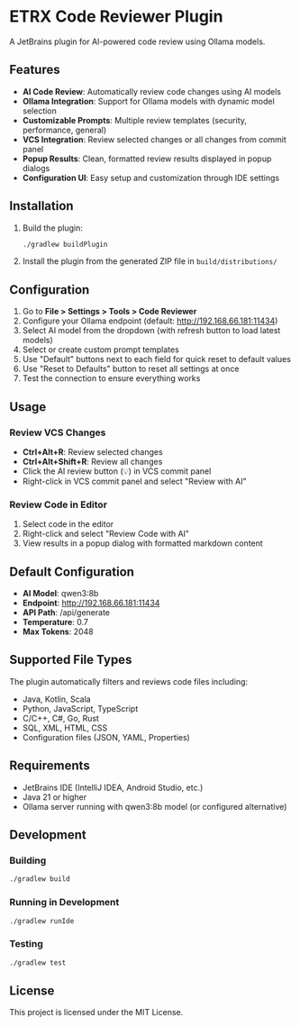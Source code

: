 # ETRX Code Reviewer Plugin

A JetBrains plugin for AI-powered code review using Ollama models.

## Features

- **AI Code Review**: Automatically review code changes using AI models
- **Ollama Integration**: Support for Ollama models with dynamic model selection
- **Customizable Prompts**: Multiple review templates (security, performance, general)
- **VCS Integration**: Review selected changes or all changes from commit panel
- **Popup Results**: Clean, formatted review results displayed in popup dialogs
- **Configuration UI**: Easy setup and customization through IDE settings

## Installation

1. Build the plugin:
   ```bash
   ./gradlew buildPlugin
   ```

2. Install the plugin from the generated ZIP file in `build/distributions/`

## Configuration

1. Go to **File > Settings > Tools > Code Reviewer**
2. Configure your Ollama endpoint (default: http://192.168.66.181:11434)
3. Select AI model from the dropdown (with refresh button to load latest models)
4. Select or create custom prompt templates
5. Use "Default" buttons next to each field for quick reset to default values
6. Use "Reset to Defaults" button to reset all settings at once
7. Test the connection to ensure everything works

## Usage

### Review VCS Changes
- **Ctrl+Alt+R**: Review selected changes
- **Ctrl+Alt+Shift+R**: Review all changes
- Click the AI review button (💡) in VCS commit panel
- Right-click in VCS commit panel and select "Review with AI"

### Review Code in Editor
1. Select code in the editor
2. Right-click and select "Review Code with AI"
3. View results in a popup dialog with formatted markdown content

## Default Configuration

- **AI Model**: qwen3:8b
- **Endpoint**: http://192.168.66.181:11434
- **API Path**: /api/generate
- **Temperature**: 0.7
- **Max Tokens**: 2048

## Supported File Types

The plugin automatically filters and reviews code files including:
- Java, Kotlin, Scala
- Python, JavaScript, TypeScript
- C/C++, C#, Go, Rust
- SQL, XML, HTML, CSS
- Configuration files (JSON, YAML, Properties)

## Requirements

- JetBrains IDE (IntelliJ IDEA, Android Studio, etc.)
- Java 21 or higher
- Ollama server running with qwen3:8b model (or configured alternative)

## Development

### Building
```bash
./gradlew build
```

### Running in Development
```bash
./gradlew runIde
```

### Testing
```bash
./gradlew test
```

## License

This project is licensed under the MIT License.